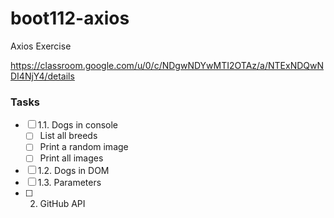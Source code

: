 # boot112-axios

Axios Exercise

https://classroom.google.com/u/0/c/NDgwNDYwMTI2OTAz/a/NTExNDQwNDI4NjY4/details

### Tasks
* [ ] 1.1. Dogs in console
  * [ ] List all breeds
  * [ ] Print a random image
  * [ ] Print all images
* [ ] 1.2. Dogs in DOM
* [ ] 1.3. Parameters
* [ ] 2. GitHub API
